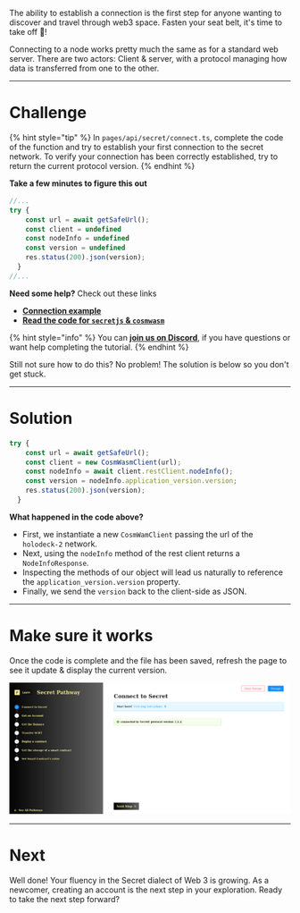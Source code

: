 The ability to establish a connection is the first step for anyone wanting to discover and travel through web3 space. Fasten your seat belt, it's time to take off 🚀!

Connecting to a node works pretty much the same as for a standard web server. There are two actors: Client & server, with a protocol managing how data is transferred from one to the other.

------------------------

# Challenge

{% hint style="tip" %}
In `pages/api/secret/connect.ts`, complete the code of the function and try to establish your first connection to the secret network. To verify your connection has been correctly established, try to return the current protocol version.
{% endhint %}

**Take a few minutes to figure this out**

```typescript
//...
try {
    const url = await getSafeUrl();
    const client = undefined
    const nodeInfo = undefined
    const version = undefined
    res.status(200).json(version);
  }
//...
```

**Need some help?** Check out these links
* [**Connection example**](https://github.com/enigmampc/SecretJS-Templates/tree/master/1_connecting_to_node)  
* [**Read the code for `secretjs` & `cosmwasm`**](https://github.com/enigmampc/SecretNetwork/tree/master/cosmwasm-js/packages/sdk)  

{% hint style="info" %}
You can [**join us on Discord**](https://discord.gg/fszyM7K), if you have questions or want help completing the tutorial.
{% endhint %}

Still not sure how to do this? No problem! The solution is below so you don't get stuck.

------------------------

# Solution

```typescript
try {
    const url = await getSafeUrl();
    const client = new CosmWasmClient(url);
    const nodeInfo = await client.restClient.nodeInfo();
    const version = nodeInfo.application_version.version;
    res.status(200).json(version);
  }
```

**What happened in the code above?**
* First, we instantiate a new `CosmWamClient` passing the url of the `holodeck-2` network.
* Next, using the `nodeInfo` method of the rest client returns a `NodeInfoResponse`. 
* Inspecting the methods of our object will lead us naturally to reference the `application_version.version` property.
* Finally, we send the `version` back to the client-side as JSON.

------------------------

# Make sure it works

Once the code is complete and the file has been saved, refresh the page to see it update & display the current version.

![](../../../.gitbook/assets/pathways/secret/secret-connect.png)

-----------------------------

# Next

Well done! Your fluency in the Secret dialect of Web 3 is growing. As a newcomer, creating an account is the next step in your exploration. Ready to take the next step forward?
